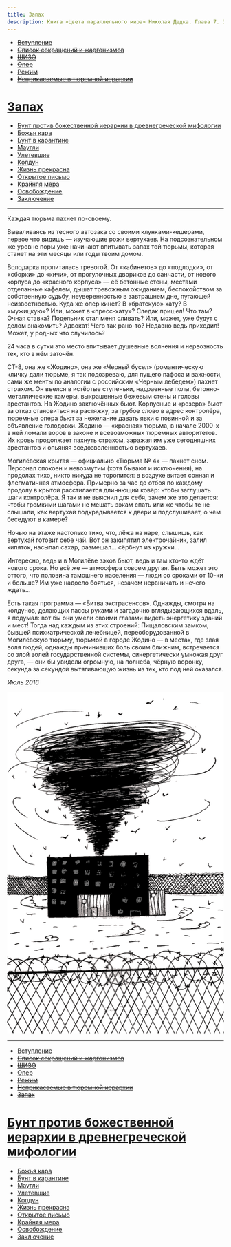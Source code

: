 ```yaml
---
title: Запах
description: Книга «Цвета параллельного мира» Николая Дедка. Глава 7. Запах
---
```


- ~~[Вступление](./1.md)~~
- ~~[Список сокращений и жаргонизмов](./2.md)~~
- ~~[ШИЗО](./3.md)~~
- ~~[Опер](./4.md)~~
- ~~[Режим](./5.md)~~
- ~~[Неприкасаемые в тюремной иерархии](./6.md)~~
# [Запах](./7.md)
- [Бунт против божественной иерархии в древнегреческой мифологии](./8.md)
- [Божья кара](./9.md)
- [Бунт в карантине](./10.md)
- [Маугли](./11.md)
- [Улетевшие](./12.md)
- [Колдун](./13.md)
- [Жизнь прекрасна](./14.md)
- [Открытое письмо](./15.md)
- [Крайняя мера](./16.md)
- [Освобождение](./17.md)
- [Заключение](./18.md)

---

Каждая тюрьма пахнет по-своему.

Вываливаясь из тесного автозака со своими клунками-кешерами, первое что видишь — изучающие рожи вертухаев. На подсознательном же уровне поры уже начинают впитывать запах той тюрьмы, которая станет на эти месяцы или годы твоим домом.

Володарка пропиталась тревогой. От «кабинетов» до «подлодки», от «сборки» до «кичи», от прогулочных двориков до санчасти, от нового корпуса до «красного корпуса» — её бетонные стены, местами отделанные кафелем, дышат тревожным ожиданием, беспокойством за собственную судьбу, неуверенностью в завтрашнем дне, пугающей неизвестностью. Куда же опер кинет? В «братскую» хату? В «мужицкую»? Или, может в «пресс-хату»? Следак пришел\! Что там? Очная ставка? Подельник стал меня сливать? Или, может, уже будут с делом знакомить? Адвокат\! Чего так рано-то? Недавно ведь приходил\! Может, у родных что случилось?

24 часа в сутки это место впитывает душевные волнения и нервозность тех, кто в нём заточён.

СТ-8, она же «Жодино», она же «Черный бусел» \(романтическую кличку дали тюрьме, я так подозреваю, для пущего пафоса и важности, сами же менты по аналогии с российским «Черным лебедем»\) пахнет страхом. Он въелся в истёртые ступеньки, надраенные полы, бетонно-металлические камеры, выкрашенные бежевым стены и головы арестантов. На Жодино заключённых бьют. Корпусные и «резерв» бьют за отказ становиться на растяжку, за грубое слово в адрес контролёра, тюремные опера бьют за нежелание давать явки с повинной и за объявление голодовки. Жодино — «красная» тюрьма, в начале 2000-х в ней ломали воров в законе и всевозможных тюремных авторитетов. Их кровь продолжает пахнуть страхом, заражая им уже сегодняшних арестантов и опьяняя вседозволенностью вертухаев.

Могилёвская крытая — официально «Тюрьма № 4» — пахнет сном. Персонал спокоен и невозмутим \(хотя бывают и исключения\), на продолах тихо, никто никуда не торопится: в воздухе витает сонная и флегматичная атмосфера. Примерно за час до отбоя по каждому продолу в крытой расстилается длиннющий ковёр: чтобы заглушать шаги контролёра. Я так и не выяснил для себя, зачем же это делается: чтобы громкими шагами не мешать зэкам спать или же чтобы те не слышали, как вертухай подкрадывается к двери и подслушивает, о чём беседуют в камере?

Ночью на этаже настолько тихо, что, лёжа на наре, слышишь, как вертухай готовит себе чай. Вот он закипятил электрочайник, залил кипяток, насыпал сахар, размешал… сёрбнул из кружки…

Интересно, ведь и в Могилёве зэков бьют, ведь и там кто-то ждёт нового срока. Но всё же — атмосфера совсем другая. Быть может это оттого, что половина тамошнего населения — люди со сроками от 10-ки и больше? Им уже надоело бояться, незачем нервничать и нечего ждать…

Есть такая программа — «Битва экстрасенсов». Однажды, смотря на колдунов, делающих пассы руками и загадочно вглядывающихся вдаль, я подумал: вот бы они умели своими глазами видеть энергетику зданий и мест\! Тогда над каждым из этих строений: Пищаловским замком, бывшей психиатрической лечебницей, переоборудованной в Могилёвскую тюрьму, тюрьмой в городе Жодино — в местах, где злая воля людей, однажды причинивших боль своим ближним, встречается со злой волей государственной системы, синергетически умножая друг друга, — они бы увидели огромную, на полнеба, чёрную воронку, секунда за секундой вытягивающую жизнь из тех, кто под ней оказался.

*Июль 2016*


![](../img/05.png)


---

- ~~[Вступление](./1.md)~~
- ~~[Список сокращений и жаргонизмов](./2.md)~~
- ~~[ШИЗО](./3.md)~~
- ~~[Опер](./4.md)~~
- ~~[Режим](./5.md)~~
- ~~[Неприкасаемые в тюремной иерархии](./6.md)~~
- ~~[Запах](./7.md)~~
# [Бунт против божественной иерархии в древнегреческой мифологии](./8.md)
- [Божья кара](./9.md)
- [Бунт в карантине](./10.md)
- [Маугли](./11.md)
- [Улетевшие](./12.md)
- [Колдун](./13.md)
- [Жизнь прекрасна](./14.md)
- [Открытое письмо](./15.md)
- [Крайняя мера](./16.md)
- [Освобождение](./17.md)
- [Заключение](./18.md)
